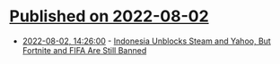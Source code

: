 # [Published on 2022-08-02](index.md)

* [2022-08-02, 14:26:00](https://tech.slashdot.org/story/22/08/02/1426259/indonesia-unblocks-steam-and-yahoo-but-fortnite-and-fifa-are-still-banned?utm_source=rss1.0mainlinkanon&utm_medium=feed) - [Indonesia Unblocks Steam and Yahoo, But Fortnite and FIFA Are Still Banned](https://tech.slashdot.org/story/22/08/02/1426259/indonesia-unblocks-steam-and-yahoo-but-fortnite-and-fifa-are-still-banned?utm_source=rss1.0mainlinkanon&utm_medium=feed)
